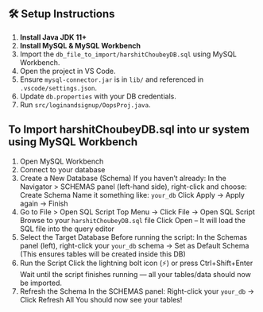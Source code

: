## 🛠️ Setup Instructions

1. **Install Java JDK 11+**
2. **Install MySQL & MySQL Workbench**
3. Import the `db_file_to_import/harshitChoubeyDB.sql` using MySQL Workbench.
4. Open the project in VS Code.
5. Ensure `mysql-connector.jar` is in `lib/` and referenced in `.vscode/settings.json`.
6. Update `db.properties` with your DB credentials.
7. Run `src/loginandsignup/OopsProj.java`.

## To Import harshitChoubeyDB.sql into ur system using MySQL Workbench

1. Open MySQL Workbench
2. Connect to your database
3. Create a New Database (Schema)
   If you haven’t already:
   In the Navigator > SCHEMAS panel (left-hand side), right-click and choose:
   Create Schema
   Name it something like: `your_db`
   Click Apply → Apply again → Finish
4. Go to File > Open SQL Script
   Top Menu → Click File → Open SQL Script
   Browse to your `harshitChoubeyDB.sql` file
   Click Open – It will load the SQL file into the query editor
5. Select the Target Database
   Before running the script:
   In the Schemas panel (left), right-click your `your_db` schema → Set as Default Schema
   (This ensures tables will be created inside this DB)
6. Run the Script
   Click the lightning bolt icon (⚡) or press Ctrl+Shift+Enter
   Wait until the script finishes running — all your tables/data should now be imported.
7. Refresh the Schema
   In the SCHEMAS panel:
   Right-click your `your_db` → Click Refresh All
   You should now see your tables!
